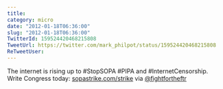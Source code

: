 ```yaml
---
title: 
category: micro
date: "2012-01-18T06:36:00"
slug: "2012-01-18T06:36:00"
TwitterId: 159524420468215808
TweetUrl: https://twitter.com/mark_philpot/status/159524420468215808
ReTweetUser: 
---
```


The internet is rising up to #StopSOPA #PIPA and #InternetCensorship. Write Congress today: [sopastrike.com/strike](http://sopastrike.com/strike) via [@fightfortheftr](https://twitter.com/fightfortheftr)